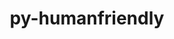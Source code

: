 ---
title: "py-humanfriendly"
layout: cache
categories: [package, develop]
meta: {"compilers": ["gcc@=7.3.1", "gcc@=7.5.0"], "num_specs": 10, "num_specs_by_stack": {"aws-isc": 1, "aws-isc-aarch64": 1, "radiuss": 6, "root": 10}, "oss": ["amzn2", "ubuntu18.04"], "platforms": ["linux"], "stacks": ["aws-isc", "aws-isc-aarch64", "radiuss", "root"], "targets": ["aarch64", "x86_64_v3"], "versions": ["10.0"]}
spec_details: [{"compiler": "gcc@=7.3.1", "hash": "dt7dqkwx7tfexrlgq2odpbliis2edy5a", "os": "amzn2", "platform": "linux", "size": "-", "stacks": ["aws-isc-aarch64", "root"], "tarball": "https://binaries.spack.io/develop/build_cache/linux-amzn2-aarch64/gcc-7.3.1/py-humanfriendly-10.0/linux-amzn2-aarch64-gcc-7.3.1-py-humanfriendly-10.0-dt7dqkwx7tfexrlgq2odpbliis2edy5a.spack", "target": "aarch64", "variants": ["build_system=python_pip"], "versions": ["10.0"]}, {"compiler": "gcc@=7.3.1", "hash": "3spo5blvo4sspqa2v6btuf2z7jss54ra", "os": "amzn2", "platform": "linux", "size": "-", "stacks": ["aws-isc", "root"], "tarball": "https://binaries.spack.io/develop/build_cache/linux-amzn2-x86_64_v3/gcc-7.3.1/py-humanfriendly-10.0/linux-amzn2-x86_64_v3-gcc-7.3.1-py-humanfriendly-10.0-3spo5blvo4sspqa2v6btuf2z7jss54ra.spack", "target": "x86_64_v3", "variants": ["build_system=python_pip"], "versions": ["10.0"]}, {"compiler": "gcc@=7.5.0", "hash": "jxteqcb2wawyptvjbgoyqzk6ljcezlh7", "os": "ubuntu18.04", "platform": "linux", "size": "-", "stacks": ["root"], "tarball": "https://binaries.spack.io/develop/build_cache/linux-ubuntu18.04-x86_64_v3/gcc-7.5.0/py-humanfriendly-10.0/linux-ubuntu18.04-x86_64_v3-gcc-7.5.0-py-humanfriendly-10.0-jxteqcb2wawyptvjbgoyqzk6ljcezlh7.spack", "target": "x86_64_v3", "variants": ["build_system=python_pip"], "versions": ["10.0"]}, {"compiler": "gcc@=7.5.0", "hash": "ljbhx6uw7wqfnvogj5par5mnn4xpcjel", "os": "ubuntu18.04", "platform": "linux", "size": "-", "stacks": ["radiuss", "root"], "tarball": "https://binaries.spack.io/develop/build_cache/linux-ubuntu18.04-x86_64_v3/gcc-7.5.0/py-humanfriendly-10.0/linux-ubuntu18.04-x86_64_v3-gcc-7.5.0-py-humanfriendly-10.0-ljbhx6uw7wqfnvogj5par5mnn4xpcjel.spack", "target": "x86_64_v3", "variants": ["build_system=python_pip"], "versions": ["10.0"]}, {"compiler": "gcc@=7.5.0", "hash": "i3dyc5bauaa73olrrfk3rcpt7tfvnld7", "os": "ubuntu18.04", "platform": "linux", "size": "-", "stacks": ["radiuss", "root"], "tarball": "https://binaries.spack.io/develop/build_cache/linux-ubuntu18.04-x86_64_v3/gcc-7.5.0/py-humanfriendly-10.0/linux-ubuntu18.04-x86_64_v3-gcc-7.5.0-py-humanfriendly-10.0-i3dyc5bauaa73olrrfk3rcpt7tfvnld7.spack", "target": "x86_64_v3", "variants": ["build_system=python_pip"], "versions": ["10.0"]}, {"compiler": "gcc@=7.5.0", "hash": "osnght4hoykavjc6qzehxsdo5lgkqony", "os": "ubuntu18.04", "platform": "linux", "size": "-", "stacks": ["radiuss", "root"], "tarball": "https://binaries.spack.io/develop/build_cache/linux-ubuntu18.04-x86_64_v3/gcc-7.5.0/py-humanfriendly-10.0/linux-ubuntu18.04-x86_64_v3-gcc-7.5.0-py-humanfriendly-10.0-osnght4hoykavjc6qzehxsdo5lgkqony.spack", "target": "x86_64_v3", "variants": ["build_system=python_pip"], "versions": ["10.0"]}, {"compiler": "gcc@=7.5.0", "hash": "nwr7c6ckg6y6lmor2k6sr2lk2myjrvbw", "os": "ubuntu18.04", "platform": "linux", "size": "-", "stacks": ["root"], "tarball": "https://binaries.spack.io/develop/build_cache/linux-ubuntu18.04-x86_64_v3/gcc-7.5.0/py-humanfriendly-10.0/linux-ubuntu18.04-x86_64_v3-gcc-7.5.0-py-humanfriendly-10.0-nwr7c6ckg6y6lmor2k6sr2lk2myjrvbw.spack", "target": "x86_64_v3", "variants": ["build_system=python_pip"], "versions": ["10.0"]}, {"compiler": "gcc@=7.5.0", "hash": "jexoe35gvczdeia3pfo7w5ntdprtu2kv", "os": "ubuntu18.04", "platform": "linux", "size": "-", "stacks": ["radiuss", "root"], "tarball": "https://binaries.spack.io/develop/build_cache/linux-ubuntu18.04-x86_64_v3/gcc-7.5.0/py-humanfriendly-10.0/linux-ubuntu18.04-x86_64_v3-gcc-7.5.0-py-humanfriendly-10.0-jexoe35gvczdeia3pfo7w5ntdprtu2kv.spack", "target": "x86_64_v3", "variants": ["build_system=python_pip"], "versions": ["10.0"]}, {"compiler": "gcc@=7.5.0", "hash": "4xoa45qax7o2hsgj2ft3xtwx6qqdifli", "os": "ubuntu18.04", "platform": "linux", "size": "-", "stacks": ["radiuss", "root"], "tarball": "https://binaries.spack.io/develop/build_cache/linux-ubuntu18.04-x86_64_v3/gcc-7.5.0/py-humanfriendly-10.0/linux-ubuntu18.04-x86_64_v3-gcc-7.5.0-py-humanfriendly-10.0-4xoa45qax7o2hsgj2ft3xtwx6qqdifli.spack", "target": "x86_64_v3", "variants": ["build_system=python_pip"], "versions": ["10.0"]}, {"compiler": "gcc@=7.5.0", "hash": "jxeak7tg3tdgxh5npl3yulc72yn7dixz", "os": "ubuntu18.04", "platform": "linux", "size": "-", "stacks": ["radiuss", "root"], "tarball": "https://binaries.spack.io/develop/build_cache/linux-ubuntu18.04-x86_64_v3/gcc-7.5.0/py-humanfriendly-10.0/linux-ubuntu18.04-x86_64_v3-gcc-7.5.0-py-humanfriendly-10.0-jxeak7tg3tdgxh5npl3yulc72yn7dixz.spack", "target": "x86_64_v3", "variants": ["build_system=python_pip"], "versions": ["10.0"]}]
---